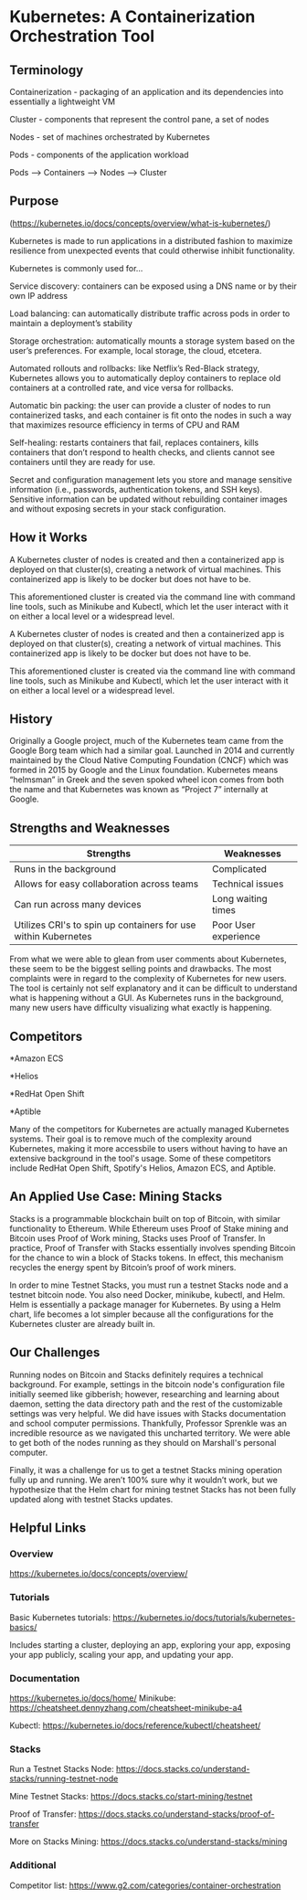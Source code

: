 # Kubernetes: A Containerization Orchestration Tool

## Terminology
Containerization - packaging of an application and its dependencies into essentially a lightweight VM

Cluster - components that represent the control pane, a set of nodes

Nodes - set of machines orchestrated by Kubernetes

Pods - components of the application workload

Pods --> Containers --> Nodes --> Cluster

## Purpose
(https://kubernetes.io/docs/concepts/overview/what-is-kubernetes/)

Kubernetes is made to run applications in a distributed fashion to maximize resilience from unexpected events that could otherwise inhibit functionality. 

Kubernetes is commonly used for... 

Service discovery: containers can be exposed using a DNS name or by their own IP address 

Load balancing: can automatically distribute traffic across pods in order to maintain a deployment’s stability 

Storage orchestration: automatically mounts a storage system based on the user’s preferences. For example, local storage, the cloud, etcetera. 

Automated rollouts and rollbacks: like Netflix’s Red-Black strategy, Kubernetes allows you to automatically deploy containers to replace old containers at a controlled rate, and vice versa for rollbacks. 

Automatic bin packing: the user can provide a cluster of nodes to run containerized tasks, and each container is fit onto the nodes in such a way that maximizes resource efficiency in terms of CPU and RAM 

Self-healing: restarts containers that fail, replaces containers, kills containers that don’t respond to health checks, and clients cannot see containers until they are ready for use. 

Secret and configuration management lets you store and manage sensitive information (i.e., passwords, authentication tokens, and SSH keys). Sensitive information can be updated without rebuilding container images and without exposing secrets in your stack configuration. 
## How it Works
A Kubernetes cluster of nodes is created and then a containerized app is deployed on that cluster(s), creating a network of virtual machines. This containerized app is likely to be docker but does not have to be. 

This aforementioned cluster is created via the command line with command line tools, such as Minikube and Kubectl, which let the user interact with it on either a local level or a widespread level. 

A Kubernetes cluster of nodes is created and then a containerized app is deployed on that cluster(s), creating a network of virtual machines. This containerized app is likely to be docker but does not have to be. 

This aforementioned cluster is created via the command line with command line tools, such as Minikube and Kubectl, which let the user interact with it on either a local level or a widespread level. 

## History
Originally a Google project, much of the Kubernetes team came from the Google Borg team which had a similar goal. Launched in 2014 and currently maintained by the Cloud Native Computing Foundation (CNCF) which was formed in 2015 by Google and the Linux foundation. Kubernetes means “helmsman” in Greek and the seven spoked wheel icon comes from both the name and that Kubernetes was known as “Project 7” internally at Google.  

## Strengths and Weaknesses

| Strengths | Weaknesses |
|-----------|------------|
| Runs in the background | Complicated |
| Allows for easy collaboration across teams | Technical issues|
|Can run across many devices | Long waiting times |
| Utilizes CRI's to spin up containers for use within Kubernetes | Poor User experience |

From what we were able to glean from user comments about Kubernetes, these seem to be the biggest selling points and drawbacks. The most complaints were in regard to the complexity of Kubernetes for new users. The tool is certainly not self explanatory and it can be difficult to understand what is happening without a GUI. As Kubernetes runs in the background, many new users have difficulty visualizing what exactly is happening. 

## Competitors
*Amazon ECS 

*Helios 

*RedHat Open Shift 

*Aptible 

Many of the competitors for Kubernetes are actually managed Kubernetes systems. Their goal is to remove much of the complexity around Kubernetes, making it more accessbile to users without having to have an extensive background in the tool's usage. Some of these competitors include RedHat Open Shift, Spotify's Helios, Amazon ECS, and Aptible.

## An Applied Use Case: Mining Stacks

Stacks is a programmable blockchain built on top of Bitcoin, with similar functionality to Ethereum. While Ethereum uses Proof of Stake mining and Bitcoin uses Proof of Work mining, Stacks uses Proof of Transfer. In practice, Proof of Transfer with Stacks essentially involves spending Bitcoin for the chance to win a block of Stacks tokens. In effect, this mechanism recycles the energy spent by Bitcoin’s proof of work miners. 

In order to mine Testnet Stacks, you must run a testnet Stacks node and a testnet bitcoin node. You also need Docker, minikube, kubectl, and Helm. Helm is essentially a package manager for Kubernetes. By using a Helm chart, life becomes a lot simpler because all the configurations for the Kubernetes cluster are already built in. 

## Our Challenges

Running nodes on Bitcoin and Stacks definitely requires a technical background. For example, settings in the bitcoin node's configuration file initially seemed like gibberish; however, researching and learning about daemon, setting the data directory path and the rest of the customizable settings was very helpful. We did have issues with Stacks documentation and school computer permissions. Thankfully, Professor Sprenkle was an incredible resource as we navigated this uncharted territory. We were able to get both of the nodes running as they should on Marshall's personal computer.

Finally, it was a challenge for us to get a testnet Stacks mining operation fully up and running. We aren’t 100% sure why it wouldn’t work, but we hypothesize that the Helm chart for mining testnet Stacks has not been fully updated along with testnet Stacks updates.

## Helpful Links
### Overview
https://kubernetes.io/docs/concepts/overview/
### Tutorials
Basic Kubernetes tutorials: https://kubernetes.io/docs/tutorials/kubernetes-basics/ 

Includes starting a cluster, deploying an app, exploring your app, exposing your app 	publicly, scaling your app, and updating your app. 
### Documentation
https://kubernetes.io/docs/home/
Minikube: https://cheatsheet.dennyzhang.com/cheatsheet-minikube-a4 

Kubectl: https://kubernetes.io/docs/reference/kubectl/cheatsheet/ 
### Stacks
Run a Testnet Stacks Node: https://docs.stacks.co/understand-stacks/running-testnet-node 

Mine Testnet Stacks: https://docs.stacks.co/start-mining/testnet 

Proof of Transfer: https://docs.stacks.co/understand-stacks/proof-of-transfer

More on Stacks Mining: https://docs.stacks.co/understand-stacks/mining

### Additional
Competitor list: https://www.g2.com/categories/container-orchestration 

